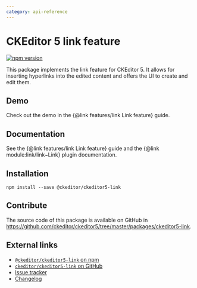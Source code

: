 ```yaml
---
category: api-reference
---
```


# CKEditor 5 link feature

[![npm version](https://badge.fury.io/js/%40ckeditor%2Fckeditor5-link.svg)](https://www.npmjs.com/package/@ckeditor/ckeditor5-link)

This package implements the link feature for CKEditor 5. It allows for inserting hyperlinks into the edited content and offers the UI to create and edit them.

## Demo

Check out the demo in the {@link features/link Link feature} guide.

## Documentation

See the {@link features/link Link feature} guide and the {@link module:link/link~Link} plugin documentation.

## Installation

```nohighlight
npm install --save @ckeditor/ckeditor5-link
```

## Contribute

The source code of this package is available on GitHub in https://github.com/ckeditor/ckeditor5/tree/master/packages/ckeditor5-link.

## External links

* [`@ckeditor/ckeditor5-link` on npm](https://www.npmjs.com/package/@ckeditor/ckeditor5-link)
* [`ckeditor/ckeditor5-link` on GitHub](https://github.com/ckeditor/ckeditor5/tree/master/packages/ckeditor5-link)
* [Issue tracker](https://github.com/ckeditor/ckeditor5/issues)
* [Changelog](https://github.com/ckeditor/ckeditor5/blob/master/CHANGELOG.md)
